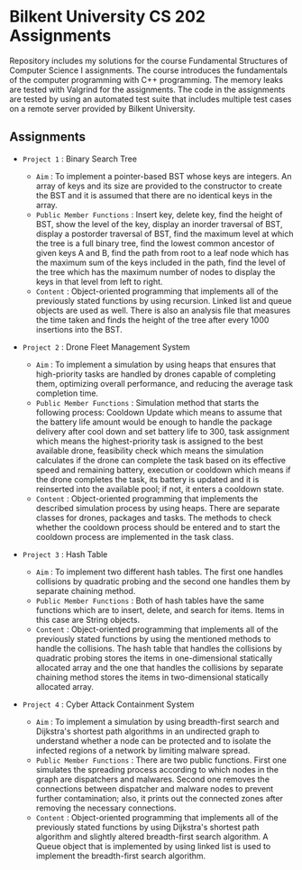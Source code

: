 # Bilkent University CS 202 Assignments

Repository includes my solutions for the course Fundamental Structures of Computer Science I assignments. The course introduces the fundamentals of the computer programming with C++ programming. The memory leaks are tested with Valgrind for the assignments. The code in the assignments are tested by using an automated test suite that includes multiple test cases on a remote server provided by Bilkent University.

## Assignments

- `Project 1` : Binary Search Tree
    - `Aim` : To implement a pointer-based BST whose keys are integers. An array of keys and its size are provided to the constructor to create the BST and it is assumed that there are no identical keys in the array.
    - `Public Member Functions` : Insert key, delete key, find the height of BST, show the level of the key, display an inorder traversal of BST, display a postorder traversal of BST, find the maximum level at which the 
    tree is a full binary tree, find the lowest common ancestor of given keys A and B, find the path from root to a leaf node which has the maximum sum of the keys included in the path, find the level of the tree which has 
    the maximum number of nodes to display the keys in that level from left to right.
    - `Content` : Object-oriented programming that implements all of the previously stated functions by using recursion. Linked list and queue objects are used as well. There is also an analysis file that measures the time 
    taken and finds the height of the tree after every 1000 insertions into the BST.
 
- `Project 2` : Drone Fleet Management System
    - `Aim` : To implement a simulation by using heaps that ensures that high-priority tasks are handled by drones capable of completing them, optimizing overall performance, and reducing the average task completion time.
    - `Public Member Functions` : Simulation method that starts the following process: Cooldown Update which means to assume that the battery life amount would be enough to handle the package delivery after cool down and 
    set battery life to 300, task assignment which means the highest-priority task is assigned to the best available drone, feasibility check which means the simulation calculates if the drone can complete the task based 
    on its effective speed and remaining battery, execution or cooldown which means if the drone completes the task, its battery is updated and it is reinserted into the available pool; if not, it enters a cooldown state.
    - `Content` : Object-oriented programming that implements the described simulation process by using heaps. There are separate classes for drones, packages and tasks. The methods to check whether the cooldown process 
    should be entered and to start the cooldown process are implemented in the task class.

- `Project 3` : Hash Table
    - `Aim` : To implement two different hash tables. The first one handles collisions by quadratic probing and the second one handles them by separate chaining method.
    - `Public Member Functions` : Both of hash tables have the same functions which are to insert, delete, and search for items. Items in this case are String objects.
    - `Content` : Object-oriented programming that implements all of the previously stated functions by using the mentioned methods to handle the collisions. The hash table that handles the collisions by quadratic probing 
    stores the items in one-dimensional statically allocated array and the one that handles the collisions by separate chaining method stores the items in two-dimensional statically allocated array.

- `Project 4` : Cyber Attack Containment System
    - `Aim` : To implement a simulation by using breadth-first search and Dijkstra's shortest path algorithms in an undirected graph to understand whether a node can be protected and to isolate the infected regions of a
      network by limiting malware spread.
    - `Public Member Functions` : There are two public functions. First one simulates the spreading process according to which nodes in the graph are dispatchers and malwares. Second one removes the connections between
    dispatcher and malware nodes to prevent further contamination; also, it prints out the connected zones after removing the necessary connections.
    - `Content` : Object-oriented programming that implements all of the previously stated functions by using Dijkstra's shortest path algorithm and slightly altered breadth-first search algorithm. A Queue object that is 
    implemented by using linked list is used to implement the breadth-first search algorithm.
